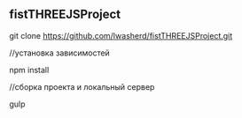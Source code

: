## fistTHREEJSProject
                                                              
 git clone https://github.com/Iwasherd/fistTHREEJSProject.git
 
 //установка зависимостей
 
 npm install
 
 
 //сборка проекта и локальный сервер
 
 gulp
